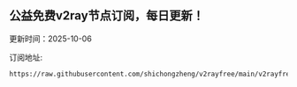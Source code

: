 ## 公益免费v2ray节点订阅，每日更新！
更新时间：2025-10-06

订阅地址:
```
https://raw.githubusercontent.com/shichongzheng/v2rayfree/main/v2rayfree
```
